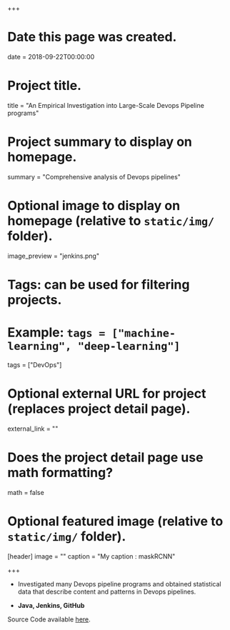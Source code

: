 +++
# Date this page was created.
date = 2018-09-22T00:00:00

# Project title.
title = "An Empirical Investigation into Large-Scale Devops Pipeline programs"

# Project summary to display on homepage.
summary = "Comprehensive analysis of Devops pipelines"

# Optional image to display on homepage (relative to `static/img/` folder).
image_preview = "jenkins.png"

# Tags: can be used for filtering projects.
# Example: `tags = ["machine-learning", "deep-learning"]`
tags = ["DevOps"]

# Optional external URL for project (replaces project detail page).
external_link = ""

# Does the project detail page use math formatting?
math = false

# Optional featured image (relative to `static/img/` folder).
[header]
image = ""
caption = "My caption : maskRCNN"

+++
* Investigated many Devops pipeline programs and obtained statistical data that describe content and patterns in Devops
pipelines.

* **Java, Jenkins, GitHub**

Source Code available [here](https://github.com/ashwanikhemani/PipelineAnalyzer).